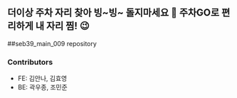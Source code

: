 ## 더이상 주차 자리 찾아 빙~빙~ 돌지마세요 🚗 주차GO로 편리하게 내 자리 찜! 😉 
##seb39_main_009 repository

### Contributors

- FE: 김안나, 김효영
- BE: 곽우종, 조민준
  <br/>
